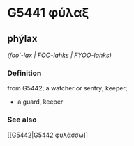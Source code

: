 # G5441 φύλαξ

## phýlax

_(foo'-lax | FOO-lahks | FYOO-lahks)_

### Definition

from G5442; a watcher or sentry; keeper; 

- a guard, keeper

### See also

[[G5442|G5442 φυλάσσω]]
